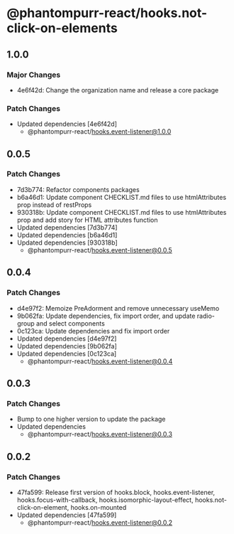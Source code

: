 # @phantompurr-react/hooks.not-click-on-elements

## 1.0.0

### Major Changes

- 4e6f42d: Change the organization name and release a core package

### Patch Changes

- Updated dependencies [4e6f42d]
  - @phantompurr-react/hooks.event-listener@1.0.0

## 0.0.5

### Patch Changes

- 7d3b774: Refactor components packages
- b6a46d1: Update component CHECKLIST.md files to use htmlAttributes prop instead of restProps
- 930318b: Update component CHECKLIST.md files to use htmlAttributes prop and add story for HTML attributes function
- Updated dependencies [7d3b774]
- Updated dependencies [b6a46d1]
- Updated dependencies [930318b]
  - @phantompurr-react/hooks.event-listener@0.0.5

## 0.0.4

### Patch Changes

- d4e97f2: Memoize PreAdorment and remove unnecessary useMemo
- 9b062fa: Update dependencies, fix import order, and update radio-group and select components
- 0c123ca: Update dependencies and fix import order
- Updated dependencies [d4e97f2]
- Updated dependencies [9b062fa]
- Updated dependencies [0c123ca]
  - @phantompurr-react/hooks.event-listener@0.0.4

## 0.0.3

### Patch Changes

- Bump to one higher version to update the package
- Updated dependencies
  - @phantompurr-react/hooks.event-listener@0.0.3

## 0.0.2

### Patch Changes

- 47fa599: Release first version of hooks.block, hooks.event-listener, hooks.focus-with-callback, hooks.isomorphic-layout-effect, hooks.not-click-on-element, hooks.on-mounted
- Updated dependencies [47fa599]
  - @phantompurr-react/hooks.event-listener@0.0.2
